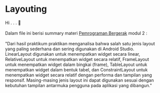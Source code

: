 # Layouting
Hi . . . 👋<br><br>
Dalam file ini berisi summary materi [Pemrograman Bergerak] modul 2 : <br><br>
"Dari hasil praktikum praktikan menganalisa bahwa salah satu jenis layout yang paling sederhana dan sering digunakan di Android Studio. LinearLayout digunakan untuk menempatkan widget secara linear, RelativeLayout untuk menempatkan widget secara relatif, FrameLayout untuk menempatkan widget dalam bingkai (frame), TableLayout untuk menempatkan widget dalam bentuk tabel, dan ConstraintLayout untuk menempatkan widget secara relatif dengan performa dan tampilan yang responsif. Masing-masing jenis layout ini dapat digunakan sesuai dengan kebutuhan tampilan antarmuka pengguna pada aplikasi yang dibangun."


 [Pemrograman Bergerak]: <https://edlink.id/panel/groups/356240/sections/4733023/2554942>
